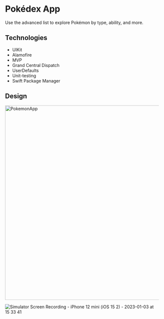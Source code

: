 # Pokédex App
Use the advanced list to explore Pokémon by type, ability, and more.

## Technologies
+ UIKit
+ Alamofire
+ MVP
+ Grand Central Dispatch
+ UserDefaults
+ Unit-testing
+ Swift Package Manager

## Design
<img width="637" alt="PokemonApp" src="https://user-images.githubusercontent.com/70813562/210352263-77fff73d-b669-475c-93ed-bde64c021c15.png">

![Simulator Screen Recording - iPhone 12 mini (iOS 15 2) - 2023-01-03 at 15 33 41](https://user-images.githubusercontent.com/70813562/210358153-8d638b66-4c6f-4b98-8c1c-c1e4b555640a.gif)
